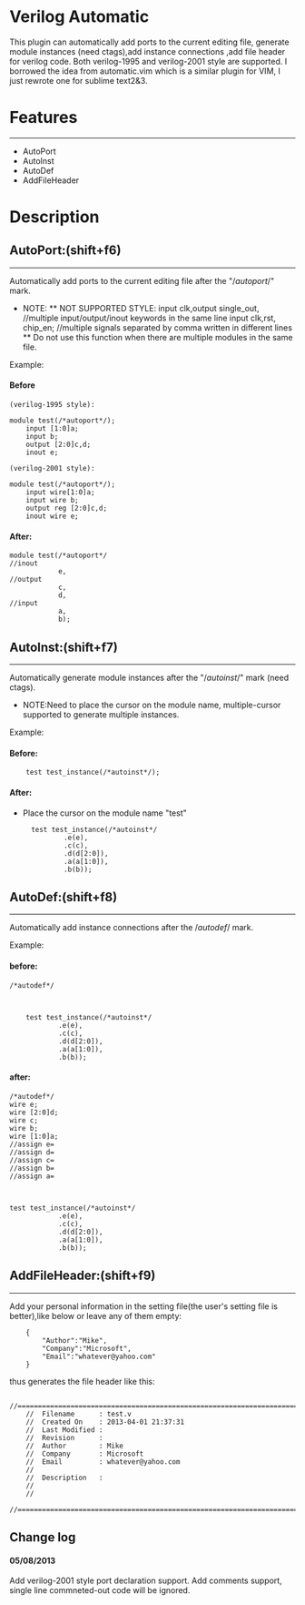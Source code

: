 Verilog Automatic
====================
This plugin can automatically add ports to the current editing file,  generate module instances (need ctags),add instance connections ,add file header for verilog code. Both verilog-1995 and verilog-2001 style are supported.
I borrowed the idea from automatic.vim which is a similar plugin for VIM, I just rewrote one for sublime text2&3.

# Features
***********
* AutoPort
* AutoInst
* AutoDef
* AddFileHeader


# Description


## AutoPort:(shift+f6)
*******************
Automatically add ports to the current editing file after the "/*autoport*/" mark.

* NOTE:
    ** NOT SUPPORTED STYLE:
        input clk,output single_out,   //multiple input/output/inout keywords in the same line
        input clk,rst,
        chip_en;                       //multiple signals separated by comma written in different lines
    ** Do not use this function when there are multiple modules in the same file.

Example:

#### Before

    (verilog-1995 style):

    module test(/*autoport*/);
        input [1:0]a;
        input b;
        output [2:0]c,d;
        inout e;

    (verilog-2001 style):

    module test(/*autoport*/);
        input wire[1:0]a;
        input wire b;
        output reg [2:0]c,d;
        inout wire e;

#### After:

    module test(/*autoport*/
    //inout
                e,
    //output
                c,
                d,
    //input
                a,
                b);


## AutoInst:(shift+f7)
*******************
Automatically generate module instances after the "/*autoinst*/" mark (need ctags).

* NOTE:Need to place the cursor on the module name, multiple-cursor supported to generate multiple instances.

Example:

#### Before:
        test test_instance(/*autoinst*/);

#### After:
* Place the cursor on the module name "test"

        test test_instance(/*autoinst*/
                .e(e),
                .c(c),
                .d(d[2:0]),
                .a(a[1:0]),
                .b(b));



## AutoDef:(shift+f8)
******************
Automatically add instance connections after the /*autodef*/ mark.

Example:
#### before:

    /*autodef*/



        test test_instance(/*autoinst*/
                .e(e),
                .c(c),
                .d(d[2:0]),
                .a(a[1:0]),
                .b(b));
#### after:

    /*autodef*/
    wire e;
    wire [2:0]d;
    wire c;
    wire b;
    wire [1:0]a;
    //assign e=
    //assign d=
    //assign c=
    //assign b=
    //assign a=



    test test_instance(/*autoinst*/
                .e(e),
                .c(c),
                .d(d[2:0]),
                .a(a[1:0]),
                .b(b));


## AddFileHeader:(shift+f9)
************************
Add your personal information in the setting file(the user's setting file is better),like below or leave any of them empty:

        {
            "Author":"Mike",
            "Company":"Microsoft",
            "Email":"whatever@yahoo.com"
        }
thus generates the file header like this:

       //==================================================================================================
        //  Filename      : test.v
        //  Created On    : 2013-04-01 21:37:31
        //  Last Modified : 
        //  Revision      : 
        //  Author        : Mike
        //  Company       : Microsoft
        //  Email         : whatever@yahoo.com
        //
        //  Description   : 
        //
        //
        //==================================================================================================

## Change log

#### 05/08/2013 
Add verilog-2001 style port declaration support.
Add comments support, single line commneted-out code will be ignored.
